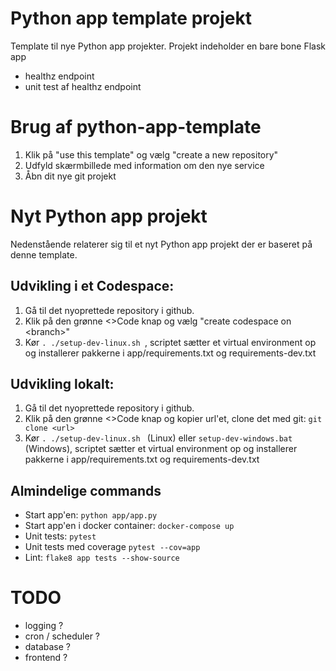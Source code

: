 # Python app template projekt
Template til nye Python app projekter.
Projekt indeholder en bare bone Flask app
* healthz endpoint
* unit test af healthz endpoint

# Brug af python-app-template
1. Klik på "use this template" og vælg "create a new repository"
2. Udfyld skærmbillede med information om den nye service
3. Åbn dit nye git projekt

# Nyt Python app projekt
Nedenstående relaterer sig til et nyt Python app projekt der er baseret på denne template.

## Udvikling i et Codespace:
1. Gå til det nyoprettede repository i github.
2. Klik på den grønne <>Code knap og vælg "create codespace on \<branch>"
3. Kør ```. ./setup-dev-linux.sh ```, scriptet sætter et virtual environment op og installerer pakkerne i app/requirements.txt og requirements-dev.txt

## Udvikling lokalt:
1. Gå til det nyoprettede repository i github.
2. Klik på den grønne <>Code knap og kopier url'et, clone det med git: ```git clone <url>```
3. Kør ```. ./setup-dev-linux.sh ``` (Linux) eller ```setup-dev-windows.bat``` (Windows), scriptet sætter et virtual environment op og installerer pakkerne i app/requirements.txt og requirements-dev.txt

## Almindelige commands
* Start app'en:  ```python app/app.py```
* Start app'en i docker container: ```docker-compose up```
* Unit tests: ```pytest```
* Unit tests med coverage ```pytest --cov=app```
* Lint: ```flake8 app tests --show-source```

# TODO
* logging ?
* cron / scheduler ?
* database ?
* frontend ?
